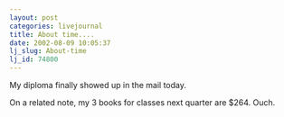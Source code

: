 ```yaml
---
layout: post
categories: livejournal
title: About time....
date: 2002-08-09 10:05:37
lj_slug: About-time
lj_id: 74800
---
```

My diploma finally showed up in the mail today.  



On a related note, my 3 books for classes next quarter are $264. Ouch.
